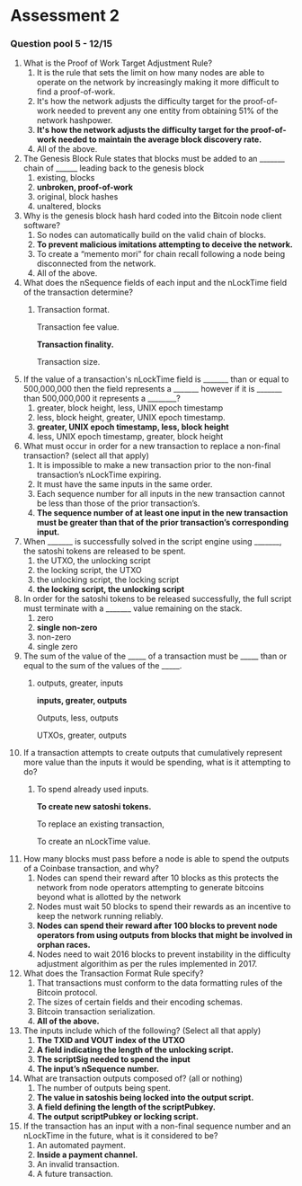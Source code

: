 # Assessment 2



### Question pool 5 - 12/15 <a href="#question-pool-5-12-15" id="question-pool-5-12-15"></a>

1. What is the Proof of Work Target Adjustment Rule?
   1. It is the rule that sets the limit on how many nodes are able to operate on the network by increasingly making it more difficult to find a proof-of-work.
   2. It's how the network adjusts the difficulty target for the proof-of-work needed to prevent any one entity from obtaining 51% of the network hashpower.
   3. **It's how the network adjusts the difficulty target for the proof-of-work needed to maintain the average block discovery rate.**
   4. All of the above.
2. The Genesis Block Rule states that blocks must be added to an \_\_\_\_\_\_\_ chain of \_\_\_\_\_\_ leading back to the genesis block
   1. existing, blocks
   2. **unbroken, proof-of-work**
   3. original, block hashes
   4. unaltered, blocks
3. &#x20;Why is the genesis block hash hard coded into the Bitcoin node client software?
   1. So nodes can automatically build on the valid chain of blocks.
   2. **To prevent malicious imitations attempting to deceive the network.**
   3. To create a “memento mori” for chain recall following a node being disconnected from the network.
   4. All of the above.
4. What does the nSequence fields of each input and the nLockTime field of the transaction determine?
   1.  Transaction format.

       Transaction fee value.

       **Transaction finality.**

       Transaction size.
5. &#x20;If the value of a transaction's nLockTime field is \_\_\_\_\_\_\_ than or equal to 500,000,000 then the field represents a \_\_\_\_\_\_\_ however if it is \_\_\_\_\_\_\_ than 500,000,000 it represents a \_\_\_\_\_\_\_\_?
   1. greater, block height, less, UNIX epoch timestamp
   2. less, block height, greater, UNIX epoch timestamp.
   3. **greater, UNIX epoch timestamp, less, block height**
   4. less, UNIX epoch timestamp, greater, block height
6. What must occur in order for a new transaction to replace a non-final transaction? (select all that apply)
   1. It is impossible to make a new transaction prior to the non-final transaction’s nLockTime expiring.
   2. It must have the same inputs in the same order.
   3. Each sequence number for all inputs in the new transaction cannot be less than those of the prior transaction’s.
   4. **The sequence number of at least one input in the new transaction must be greater than that of the prior transaction’s corresponding input.**
7. When \_\_\_\_\_\_\_  is successfully solved in the script engine using  \_\_\_\_\_\_\_, the satoshi tokens are released to be spent.
   1. the UTXO, the unlocking script
   2. the locking script, the UTXO
   3. the unlocking script, the locking script
   4. **the locking script, the unlocking script**
8. In order for the satoshi tokens to be released successfully, the full script must terminate with a \_\_\_\_\_\_\_ value remaining on the stack.
   1. zero
   2. **single non-zero**
   3. non-zero
   4. single zero
9. &#x20;The sum of the value of the \_\_\_\_\_ of a transaction must be \_\_\_\_\_ than or equal to the sum of the values of the \_\_\_\_\_.
   1.  outputs, greater, inputs

       **inputs, greater, outputs**

       Outputs, less, outputs

       UTXOs, greater, outputs
10. &#x20;If a transaction attempts to create outputs that cumulatively represent more value than the inputs it would be spending, what is it attempting to do?
    1.  To spend already used inputs.

        **To create new satoshi tokens.**

        To replace an existing transaction,

        To create an nLockTime value.
11. &#x20;How many blocks must pass before a node is able to spend the outputs of a Coinbase transaction, and why?
    1. Nodes can spend their reward after 10 blocks as this protects the network from node operators attempting to generate bitcoins beyond what is allotted by the network
    2. Nodes must wait 50 blocks to spend their rewards as an incentive to keep the network running reliably.
    3. **Nodes can spend their reward after 100 blocks to prevent node operators from using outputs from blocks that might be involved in orphan races.**
    4. Nodes need to wait 2016 blocks to prevent instability in the difficulty adjustment algorithim as per the rules implemented in 2017.
12. &#x20;What does the Transaction Format Rule specify?
    1. That transactions must conform to the data formatting rules of the Bitcoin protocol.
    2. The sizes of certain fields and their encoding schemas.
    3. Bitcoin transaction serialization.
    4. **All of the above.**
13. The inputs include which of the following? (Select all that apply)
    1. **The TXID and VOUT index of the UTXO**
    2. **A field indicating the length of the unlocking script.**
    3. **The scriptSig needed to spend the input**
    4. **The input’s nSequence number.**
14. What are transaction outputs composed of? (all or nothing)
    1. The number of outputs being spent.
    2. **The value in satoshis being locked into the output script.**
    3. **A field defining the length of the scriptPubkey.**
    4. **The output scriptPubkey or locking script.**
15. If the transaction has an input with a non-final sequence number and an nLockTime in the future, what is it considered to be?
    1. An automated payment.
    2. **Inside a payment channel.**
    3. An invalid transaction.
    4. A future transaction.
